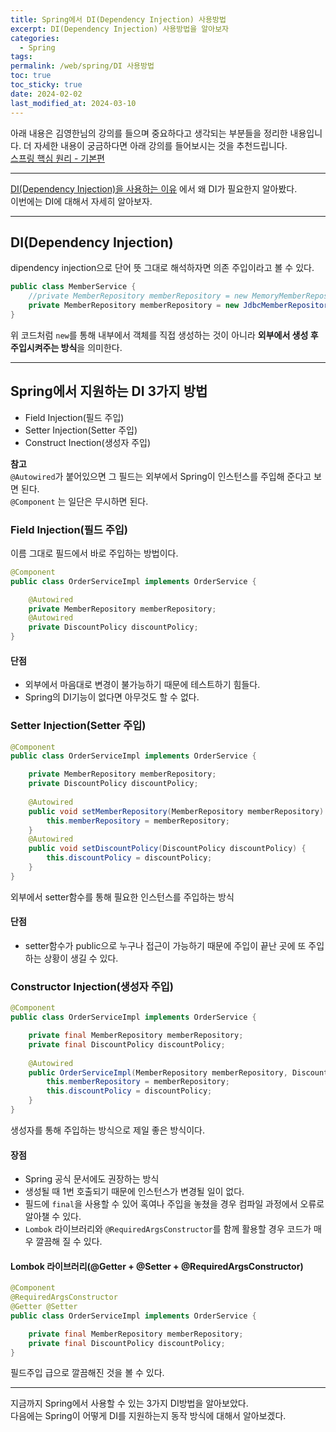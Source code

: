 ```yaml
---
title: Spring에서 DI(Dependency Injection) 사용방법
excerpt: DI(Dependency Injection) 사용방법을 알아보자
categories:
  - Spring
tags: 
permalink: /web/spring/DI 사용방법
toc: true
toc_sticky: true
date: 2024-02-02
last_modified_at: 2024-03-10
---
```

아래 내용은 김영한님의 강의를 들으며 중요하다고 생각되는 부분들을 정리한 내용입니다.  더 자세한 내용이 궁금하다면 아래 강의를 들어보시는 것을 추천드립니다.  
[스프링 핵심 원리 - 기본편](https://www.inflearn.com/course/%EC%8A%A4%ED%94%84%EB%A7%81-%ED%95%B5%EC%8B%AC-%EC%9B%90%EB%A6%AC-%EA%B8%B0%EB%B3%B8%ED%8E%B8)  

---

[DI(Dependency Injection)을 사용하는 이유](https://ddudad.github.io/web/spring/DI%EB%A5%BC%20%EC%82%AC%EC%9A%A9%ED%95%98%EB%8A%94%20%EC%9D%B4%EC%9C%A0) 에서 왜 DI가 필요한지 알아봤다.  
이번에는 DI에 대해서 자세히 알아보자.  

---
## DI(Dependency Injection)

dipendency injection으로 단어 뜻 그대로 해석하자면 의존 주입이라고 볼 수 있다.  

``` java
public class MemberService {
	//private MemberRepository memberRepository = new MemoryMemberRepository();
	private MemberRepository memberRepository = new JdbcMemberRepository();
}
```

위 코드처럼 ``new``를 통해 내부에서 객체를 직접 생성하는 것이 아니라 **외부에서 생성 후 주입시켜주는 방식**을 의미한다.  

---

## Spring에서 지원하는 DI 3가지 방법

+ Field Injection(필드 주입)
+ Setter Injection(Setter 주입)
+ Construct Inection(생성자 주입)

**참고**  
``@Autowired``가 붙어있으면 그 필드는 외부에서 Spring이 인스턴스를 주입해 준다고 보면 된다.  
``@Component`` 는 일단은 무시하면 된다.

### Field Injection(필드 주입)

이름 그대로 필드에서 바로 주입하는 방법이다.  
``` java
@Component 
public class OrderServiceImpl implements OrderService { 

	@Autowired 
	private MemberRepository memberRepository; 
	@Autowired 
	private DiscountPolicy discountPolicy; 
}
```

#### 단점
+ 외부에서 마음대로 변경이 불가능하기 때문에 테스트하기 힘들다.
+ Spring의 DI기능이 없다면 아무것도 할 수 없다.

### Setter Injection(Setter 주입)

``` java
@Component 
public class OrderServiceImpl implements OrderService { 

	private MemberRepository memberRepository; 
	private DiscountPolicy discountPolicy; 
	
	@Autowired 
	public void setMemberRepository(MemberRepository memberRepository) {
		this.memberRepository = memberRepository; 
	} 
	@Autowired 
	public void setDiscountPolicy(DiscountPolicy discountPolicy) {
		this.discountPolicy = discountPolicy; 
	} 
}
```

외부에서 setter함수를 통해 필요한 인스턴스를 주입하는 방식  

#### 단점
+ setter함수가 public으로 누구나 접근이 가능하기 때문에 주입이 끝난 곳에 또 주입하는 상황이 생길 수 있다.
### Constructor Injection(생성자 주입)

``` java
@Component 
public class OrderServiceImpl implements OrderService { 

	private final MemberRepository memberRepository; 
	private final DiscountPolicy discountPolicy;
	 
	@Autowired 
	public OrderServiceImpl(MemberRepository memberRepository, DiscountPolicy discountPolicy) { 
		this.memberRepository = memberRepository; 
		this.discountPolicy = discountPolicy; 
	} 
}
```

생성자를 통해 주입하는 방식으로 제일 좋은 방식이다.

#### 장점
+ Spring 공식 문서에도 권장하는 방식
+ 생성될 때 1번 호출되기 때문에 인스턴스가 변경될 일이 없다.
+ 필드에 ``final``을 사용할 수 있어 혹여나 주입을 놓쳤을 경우 컴파일 과정에서 오류로 알아챌 수 있다.
+ ``Lombok`` 라이브러리와 ``@RequiredArgsConstructor``를 함께 활용할 경우 코드가 매우 깔끔해 질 수 있다.

#### Lombok 라이브러리(@Getter + @Setter + @RequiredArgsConstructor)

``` java
@Component 
@RequiredArgsConstructor
@Getter @Setter
public class OrderServiceImpl implements OrderService { 

	private final MemberRepository memberRepository; 
	private final DiscountPolicy discountPolicy;
}
```

필드주입 급으로 깔끔해진 것을 볼 수 있다.

---

지금까지 Spring에서 사용할 수 있는 3가지 DI방법을 알아보았다.  
다음에는 Spring이 어떻게 DI를 지원하는지 동작 방식에 대해서 알아보겠다.